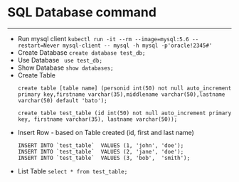 # SQL Database command
---

- Run mysql client
  `kubectl run -it --rm --image=mysql:5.6 --restart=Never mysql-client -- mysql -h mysql -p'oracle!2345#'`
- Create Database
  `create database test_db;`
- Use Database
  ` use test_db;`
- Show Database
  `show databases;`
- Create Table
  ```
  create table [table name] (personid int(50) not null auto_increment primary key,firstname varchar(35),middlename varchar(50),lastname varchar(50) default 'bato');

  create table test_table (id int(50) not null auto_increment primary key, firstname varchar(35), lastname varchar(50));
  ```
- Insert Row - based on Table created (id, first and last name)
  ```
  INSERT INTO `test_table`  VALUES (1, 'john', 'doe');
  INSERT INTO `test_table`  VALUES (2, 'jane', 'doe');
  INSERT INTO `test_table`  VALUES (3, 'bob',  'smith');
  ```
- List Table
  `select * from test_table;`

